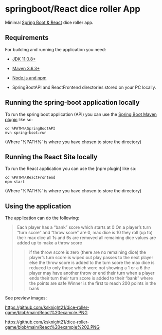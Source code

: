 # springboot/React dice roller App

Minimal [Spring Boot & React](https://github.com/ksknight21/dice-roller-game) dice roller app.

## Requirements

For building and running the application you need:

- [JDK 11.0.8+](http://www.oracle.com/technetwork/java/javase/downloads/jdk8-downloads-2133151.html)
- [Maven 3.6.3+](https://maven.apache.org)
- [Node.js and npm](https://www.npmjs.com/get-npm)

- SpringBootAPI and ReactFrontend directories stored on your PC locally.

## Running the spring-boot application locally

To run the spring boot application (API) you can use the [Spring Boot Maven plugin](https://docs.spring.io/spring-boot/docs/current/reference/html/build-tool-plugins-maven-plugin.html) like so:

```shell
cd %PATH%\SpringBootAPI
mvn spring-boot:run
```
(Where '%PATH%\' is where you have chosen to store the directory)

## Running the React Site locally

To run the React application you can use the [npm plugin] like so:

```shell
cd %PATH%\ReactFrontend
npm start
```
(Where '%PATH%\' is where you have chosen to store the directory)

## Using the application
The application can do the following:
>Each player has a “bank” score which starts at 0
>On a player’s turn
>“turn score” and “throw score” are 0, max dice is 10
>they roll (up to) their max dice
>all 1s and 6s are removed
>all remaining dice values are added up to make a throw score
  >>if the throw score is zero (there are no remaining dice)
  >>the player’s turn score is wiped out
  >>play passes to the next player
>else
  >>the throw score is added to the turn score
  >>the max dice is reduced to only those which were not showing a 1 or a 6
  >>the player may have another throw or end their turn
  >>when a player ends their turn their turn score is added to their “bank” where the points are safe
  >>Winner is the first to reach 200 points in the bank

See preview images:

https://github.com/ksknight21/dice-roller-game/blob/main/React%20example.PNG

https://github.com/ksknight21/dice-roller-game/blob/main/React%20example%202.PNG
